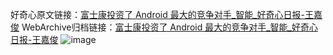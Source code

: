 好奇心原文链接：[富士康投资了 Android 最大的竞争对手_智能_好奇心日报-王嘉俊](https://www.qdaily.com/articles/9520.html)
WebArchive归档链接：[富士康投资了 Android 最大的竞争对手_智能_好奇心日报-王嘉俊](http://web.archive.org/web/20190623154439/https://www.qdaily.com/articles/9520.html)
![image](http://ww3.sinaimg.cn/large/007d5XDply1g3vfit1oirj30u0306kes)